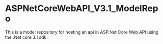 # ASPNetCoreWebAPI_V3.1_ModelRepo

This is a model repository for hosting an api in ASP.Net Core Web API using the .Net core 3.1 sdk.
